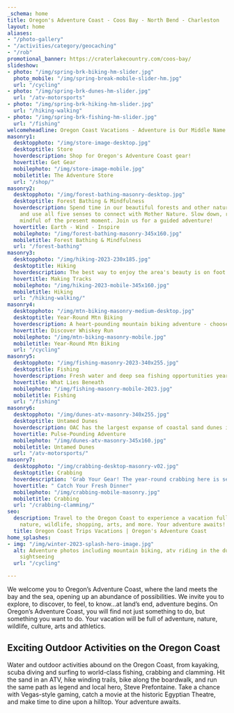 ```yaml
---
_schema: home
title: Oregon's Adventure Coast - Coos Bay - North Bend - Charleston
layout: home
aliases:
- "/photo-gallery"
- "/activities/category/geocaching"
- "/rob"
promotional_banner: https://craterlakecountry.com/coos-bay/
slideshow:
- photo: "/img/spring-brk-biking-hm-slider.jpg"
  photo_mobile: "/img/spring-break-mobile-slider-hm.jpg"
  url: "/cycling"
- photo: "/img/spring-brk-dunes-hm-slider.jpg"
  url: "/atv-motorsports"
- photo: "/img/spring-brk-hiking-hm-slider.jpg"
  url: "/hiking-walking"
- photo: "/img/spring-brk-fishing-hm-slider.jpg"
  url: "/fishing"
welcomeheadline: Oregon Coast Vacations - Adventure is Our Middle Name
masonry1:
  desktopphoto: "/img/store-image-desktop.jpg"
  desktoptitle: Store
  hoverdescription: Shop for Oregon's Adventure Coast gear!
  hovertitle: Get Gear
  mobilephoto: "/img/store-image-mobile.jpg"
  mobiletitle: The Adventure Store
  url: "/shop/"
masonry2:
  desktopphoto: "/img/forest-bathing-masonry-desktop.jpg"
  desktoptitle: Forest Bathing & Mindfulness
  hoverdescription: Spend time in our beautiful forests and other natural environments
    and use all five senses to connect with Mother Nature. Slow down, relax, and be
    mindful of the present moment. Join us for a guided adventure!
  hovertitle: Earth - Wind - Inspire
  mobilephoto: "/img/forest-bathing-masonry-345x160.jpg"
  mobiletitle: Forest Bathing & Mindfulness
  url: "/forest-bathing"
masonry3:
  desktopphoto: "/img/hiking-2023-230x185.jpg"
  desktoptitle: Hiking
  hoverdescription: The best way to enjoy the area's beauty is on foot.
  hovertitle: Making Tracks
  mobilephoto: "/img/hiking-2023-mobile-345x160.jpg"
  mobiletitle: Hiking
  url: "/hiking-walking/"
masonry4:
  desktopphoto: "/img/mtn-biking-masonry-medium-desktop.jpg"
  desktoptitle: Year-Round Mtn Biking
  hoverdescription: A heart-pounding mountain biking adventure - choose your challenge!
  hovertitle: Discover Whiskey Run
  mobilephoto: "/img/mtn-biking-masonry-mobile.jpg"
  mobiletitle: Year-Round Mtn Biking
  url: "/cycling"
masonry5:
  desktopphoto: "/img/fishing-masonry-2023-340x255.jpg"
  desktoptitle: Fishing
  hoverdescription: Fresh water and deep sea fishing opportunities year 'round.
  hovertitle: What Lies Beneath
  mobilephoto: "/img/fishing-masonry-mobile-2023.jpg"
  mobiletitle: Fishing
  url: "/fishing"
masonry6:
  desktopphoto: "/img/dunes-atv-masonry-340x255.jpg"
  desktoptitle: Untamed Dunes
  hoverdescription: OAC has the largest expanse of coastal sand dunes in North America.
  hovertitle: Pulse-Pounding Adventure
  mobilephoto: "/img/dunes-atv-masonry-345x160.jpg"
  mobiletitle: Untamed Dunes
  url: "/atv-motorsports/"
masonry7:
  desktopphoto: "/img/crabbing-desktop-masonry-v02.jpg"
  desktoptitle: Crabbing
  hoverdescription: 'Grab Your Gear! The year-round crabbing here is second to none.  '
  hovertitle: " Catch Your Fresh Dinner"
  mobilephoto: "/img/crabbing-mobile-masonry.jpg"
  mobiletitle: Crabbing
  url: "/crabbing-clamming/"
seo:
  description: Travel to the Oregon Coast to experience a vacation full of adventure,
    nature, wildlife, shopping, arts, and more. Your adventure awaits!
  title: Oregon Coast Trips Vacations | Oregon's Adventure Coast
home_splashes:
- img: "/img/winter-2023-splash-hero-image.jpg"
  alt: Adventure photos including mountain biking, atv riding in the dunes and lighthouse
    sightseeing
  url: "/cycling"

---
```

We welcome you to Oregon’s Adventure Coast, where the land meets the bay and the sea, opening up an abundance of possibilities. We invite you to explore, to discover, to feel, to know…at land’s end, adventure begins. On Oregon’s Adventure Coast, you will find not just something to do, but something you want to do. Your vacation will be full of adventure, nature, wildlife, culture, arts and athletics.

## Exciting Outdoor Activities on the Oregon Coast

Water and outdoor activities abound on the Oregon Coast, from kayaking, scuba diving and surfing to world-class fishing, crabbing and clamming. Hit the sand in an ATV, hike winding trails, bike along the boardwalk, and run the same path as legend and local hero, Steve Prefontaine. Take a chance with Vegas-style gaming, catch a movie at the historic Egyptian Theatre, and make time to dine upon a hilltop. Your adventure awaits.